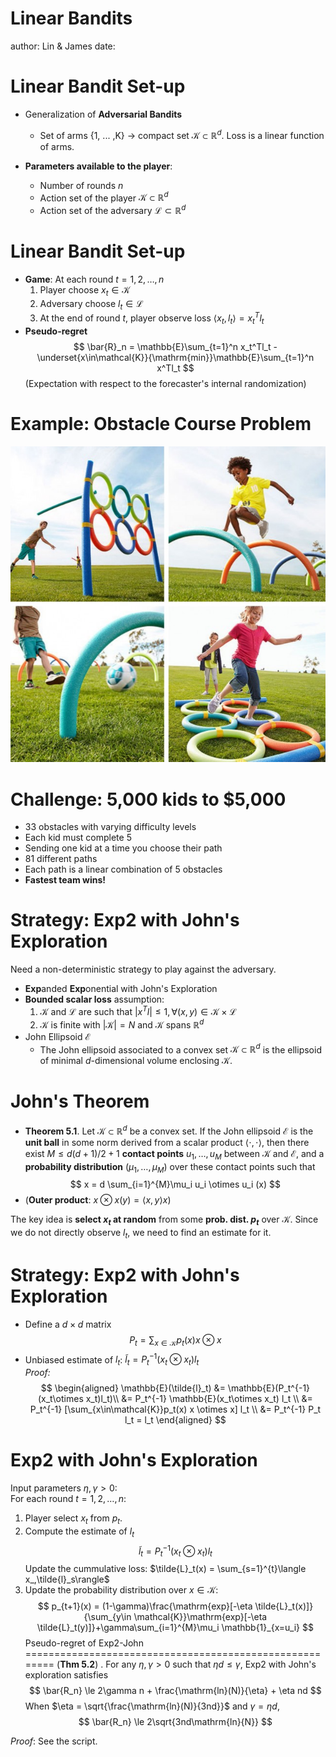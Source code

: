 Linear Bandits
========================================================
author: Lin & James
date: 

Linear Bandit Set-up
========================================================
- Generalization of **Adversarial Bandits**
  * Set of arms {1, ... ,K} $\rightarrow$ compact set $\mathcal{K} \subset \mathbb{R}^d$. Loss is a linear function of arms.  
  
- **Parameters available to the player**:
  * Number of rounds $n$
  * Action set of the player $\mathcal{K}\subset \mathbb{R}^d$
  * Action set of the adversary $\mathcal{L}\subset \mathbb{R}^d$
  
Linear Bandit Set-up
=================================================================
- **Game**: At each round $t = 1,2,\dots,n$
  1. Player choose $x_t \in \mathcal{K}$
  2. Adversary choose $l_t \in \mathcal{L}$
  3. At the end of round $t$, player observe loss $\langle x_t,l_t\rangle=x_t^Tl_t$
- **Pseudo-regret**
$$
\bar{R}_n = \mathbb{E}\sum_{t=1}^n x_t^Tl_t - \underset{x\in\mathcal{K}}{\mathrm{min}}\mathbb{E}\sum_{t=1}^n  x^Tl_t
$$
(Expectation with respect to the forecaster's internal randomization)  

Example: Obstacle Course Problem
=================================================================
![alt text](obsticalcourse.jpg)


Challenge: 5,000 kids to $5,000
=================================================================
- 33 obstacles with varying difficulty levels 
- Each kid must complete 5
- Sending one kid at a time you choose their path
- 81 different paths
- Each path is a linear combination of 5 obstacles
- **Fastest team wins!**

Strategy: Exp2 with John's Exploration
=================================================================
Need a non-deterministic strategy to play against the adversary.  
- **Exp**anded **Exp**onential with John's Exploration
- **Bounded scalar loss** assumption:
  1. $\mathcal{K}$ and $\mathcal{L}$ are such that $\lvert x^Tl \rvert \le 1, \forall (x,y)\in \mathcal{K}\times \mathcal{L}$
  2. $\mathcal{K}$ is finite with $\lvert \mathcal{K}\rvert = N$ and $\mathcal{K}$ spans $\mathbb{R}^d$
- John Ellipsoid $\mathcal{E}$
  * The John ellipsoid associated to a convex set $\mathcal{K} \subset\mathbb{R}^d$ is the ellipsoid of minimal $d$-dimensional volume enclosing $\mathcal{K}$.

John's Theorem
========================================================
- **Theorem 5.1**.  Let $\mathcal{K} \subset\mathbb{R}^d$ be a convex set. If the John ellipsoid $\mathcal{E}$ is the **unit ball** in some norm derived from a scalar product $\langle\cdot,\cdot\rangle$, then there exist $M \le d(d+1)/2+1$ **contact points** $u_1,\dots,u_M$ between $\mathcal{K}$ and $\mathcal{E}$, and a **probability distribution** $(\mu_1,\dots,\mu_M)$ over these contact points such that 
$$
x = d \sum_{i=1}^{M}\mu_i u_i \otimes u_i (x)
$$
- (**Outer product**:  $x\otimes x(y) = \langle x,y\rangle x$)  

The key idea is **select $x_t$ at random** from some **prob. dist. $p_t$** over $\mathcal{K}$. Since we do not directly observe $l_t$, we need to find an estimate for it.

Strategy: Exp2 with John's Exploration
========================================================
- Define a $d \times d$ matrix
$$
P_t = \sum_{x\in\mathcal{K}}p_t(x) x \otimes x
$$
- Unbiased estimate of $l_t$: $\tilde{l}_t = P_t^{-1}(x_t\otimes x_t)l_t$  
*Proof:*   
$$
\begin{aligned}
\mathbb{E}(\tilde{l}_t) &= \mathbb{E}(P_t^{-1}(x_t\otimes x_t)l_t)\\
 &= P_t^{-1} \mathbb{E}(x_t\otimes x_t) l_t \\
 &= P_t^{-1} [\sum_{x\in\mathcal{K}}p_t(x) x \otimes x] l_t \\
 &= P_t^{-1} P_t l_t = l_t
\end{aligned}
$$

Exp2 with John's Exploration
========================================================
Input parameters $\eta,\gamma > 0$:  
For each round $t = 1, 2, \dots, n$:  
  1. Player select $x_t$ from $p_t$.  
  2. Compute the estimate of $l_t$  
  $$\tilde{l}_t = P_t^{-1}(x_t\otimes x_t)l_t$$
  Update the cummulative loss:
  $\tilde{L}_t(x) = \sum_{s=1}^{t}\langle x_,\tilde{l}_s\rangle$  
  3. Update the probability distribution over $x \in \mathcal{K}$:
  $$
  p_{t+1}(x) = (1-\gamma)\frac{\mathrm{exp}[-\eta \tilde{L}_t(x)]}{\sum_{y\in \mathcal{K}}\mathrm{exp}[-\eta \tilde{L}_t(y)]}+\gamma\sum_{i=1}^{M}\mu_i \mathbb{1}_{x=u_i}
  $$
Pseudo-regret of Exp2-John
========================================================
(**Thm 5.2**) . For any $\eta,\gamma > 0$ such that $\eta d\le\gamma$, Exp2 with John's exploration satisfies
$$
\bar{R_n} \le 2\gamma n + \frac{\mathrm{ln}(N)}{\eta} + \eta nd
$$
When $\eta = \sqrt{\frac{\mathrm{ln}(N)}{3nd}}$ and $\gamma = \eta d$,
$$
\bar{R_n} \le 2\sqrt{3nd\mathrm{ln}{N}}
$$

*Proof*: See the script.
